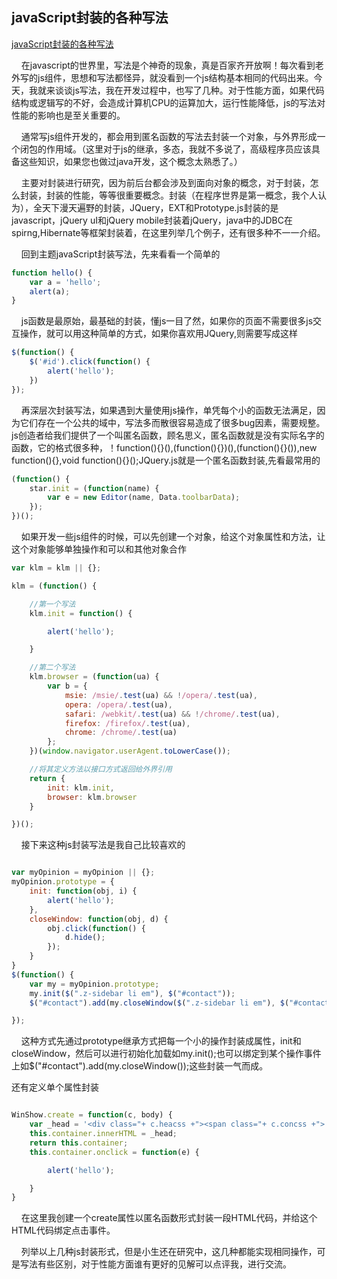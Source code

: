 ## javaScript封装的各种写法

<a href="https://blog.csdn.net/AlbenXie/article/details/70208473" target="_blank">javaScript封装的各种写法</a>  


&nbsp;&nbsp;&nbsp;&nbsp;在javascript的世界里，写法是个神奇的现象，真是百家齐开放啊！每次看到老外写的js组件，思想和写法都怪异，就没看到一个js结构基本相同的代码出来。今天，我就来谈谈js写法，我在开发过程中，也写了几种。对于性能方面，如果代码结构或逻辑写的不好，会造成计算机CPU的运算加大，运行性能降低，js的写法对性能的影响也是至关重要的。

&nbsp;&nbsp;&nbsp;&nbsp;通常写js组件开发的，都会用到匿名函数的写法去封装一个对象，与外界形成一个闭包的作用域。（这里对于js的继承，多态，我就不多说了，高级程序员应该具备这些知识，如果您也做过java开发，这个概念太熟悉了。）

&nbsp;&nbsp;&nbsp;&nbsp;主要对封装进行研究，因为前后台都会涉及到面向对象的概念，对于封装，怎么封装，封装的性能，等等很重要概念。封装（在程序世界是第一概念，我个人认为），全天下漫天遍野的封装，JQuery，EXT和Prototype.js封装的是javascript，jQuery uI和jQuery mobile封装着jQuery，java中的JDBC在spirng,Hibernate等框架封装着，在这里列举几个例子，还有很多种不一一介绍。

&nbsp;&nbsp;&nbsp;&nbsp;回到主题javaScript封装写法，先来看看一个简单的

```javascript
function hello() {
	var a = 'hello';
	alert(a);
}
```

&nbsp;&nbsp;&nbsp;&nbsp;js函数是最原始，最基础的封装，懂js一目了然，如果你的页面不需要很多js交互操作，就可以用这种简单的方式，如果你喜欢用JQuery,则需要写成这样

```javascript
$(function() {
	$('#id').click(function() {
		alert('hello');
	})
});
```

&nbsp;&nbsp;&nbsp;&nbsp;再深层次封装写法，如果遇到大量使用js操作，单凭每个小的函数无法满足，因为它们存在一个公共的域中，写法多而散很容易造成了很多bug因素，需要规整。js创造者给我们提供了一个叫匿名函数，顾名思义，匿名函数就是没有实际名字的函数，它的格式很多种，！function(){}(),(function(){})(),(function(){}()),new function(){},void function(){}();JQuery.js就是一个匿名函数封装,先看最常用的

```javascript
(function() {
	star.init = (function(name) {
		var e = new Editor(name, Data.toolbarData);
	});
})();
```

&nbsp;&nbsp;&nbsp;&nbsp;如果开发一些js组件的时候，可以先创建一个对象，给这个对象属性和方法，让这个对象能够单独操作和可以和其他对象合作

```javascript
var klm = klm || {};

klm = (function() {

	//第一个写法
	klm.init = function() {

		alert('hello');

	}

	//第二个写法
	klm.browser = (function(ua) {
		var b = {
			msie: /msie/.test(ua) && !/opera/.test(ua),
			opera: /opera/.test(ua),
			safari: /webkit/.test(ua) && !/chrome/.test(ua),
			firefox: /firefox/.test(ua),
			chrome: /chrome/.test(ua)
		};
	})(window.navigator.userAgent.toLowerCase());

	//将其定义方法以接口方式返回给外界引用
	return {
		init: klm.init,
		browser: klm.browser
	}

})();
```

&nbsp;&nbsp;&nbsp;&nbsp;接下来这种js封装写法是我自己比较喜欢的

``` javascript

var myOpinion = myOpinion || {};
myOpinion.prototype = {
	init: function(obj, i) {
		alert('hello');
	},
	closeWindow: function(obj, d) {
		obj.click(function() {
			d.hide();
		});
	}
}
$(function() {
	var my = myOpinion.prototype;
	my.init($(".z-sidebar li em"), $("#contact"));
	$("#contact").add(my.closeWindow($(".z-sidebar li em"), $("#contact")));

});

```

&nbsp;&nbsp;&nbsp;&nbsp;这种方式先通过prototype继承方式把每一个小的操作封装成属性，init和closeWindow，然后可以进行初始化加载如my.init();也可以绑定到某个操作事件上如$("#contact").add(my.closeWindow());这些封装一气而成。

还有定义单个属性封装

``` javascript

WinShow.create = function(c, body) {
	var _head = '<div class="+ c.heacss +"><span class="+ c.concss +">' + c.title + '</span></div>';
	this.container.innerHTML = _head;
	return this.container;
	this.container.onclick = function(e) {

		alert('hello');

	}
}

```

&nbsp;&nbsp;&nbsp;&nbsp;在这里我创建一个create属性以匿名函数形式封装一段HTML代码，并给这个 HTML代码绑定点击事件。

&nbsp;&nbsp;&nbsp;&nbsp;列举以上几种js封装形式，但是小生还在研究中，这几种都能实现相同操作，可是写法有些区别，对于性能方面谁有更好的见解可以点评我，进行交流。
